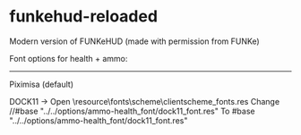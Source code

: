 # funkehud-reloaded
Modern version of FUNKeHUD
(made with permission from FUNKe)

Font options for health + ammo:
_______________________________
Piximisa (default)

DOCK11 -> Open \resource\fonts\scheme\clientscheme_fonts.res
Change
//#base "../../options/ammo-health_font/dock11_font.res"
To
#base "../../options/ammo-health_font/dock11_font.res"
